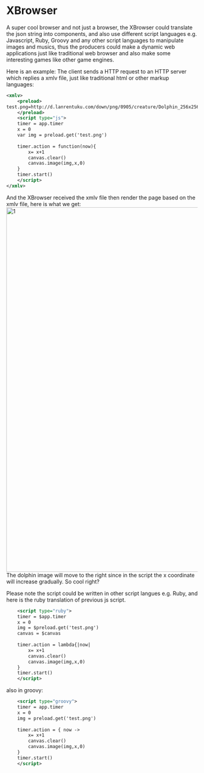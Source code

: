 # XBrowser

A super cool browser and not just a browser, the XBrowser could translate the json string into components, and also use different script languages e.g. Javascript, Ruby, Groovy and any other script languages to manipulate images and musics, thus the producers could make a dynamic web applications just like traditional web browser and also make some interesting games like other game engines.

Here is an example:
The client sends a HTTP request to an HTTP server which replies a xmlv file, just like traditional html or other markup languages:
```xml
<xmlv>
	<preload>
test.png=http://d.lanrentuku.com/down/png/0905/creature/Dolphin_256x256.png;
	</preload>
    <script type="js">
	timer = app.timer
	x = 0
	var img = preload.get('test.png')
    
	timer.action = function(now){
		x= x+1
		canvas.clear()
		canvas.image(img,x,0)
	}
	timer.start()
    </script>
</xmlv>
```
And the XBrowser received the xmlv file then render the page based on the xmlv file, here is what we get:
<img width="960" alt="1" src="https://user-images.githubusercontent.com/5525436/31541744-542c9800-afd5-11e7-9949-288ee753a1fb.png">
The dolphin image will move to the right since in the script the x coordinate will increase gradually.
So cool right?

Please note the script could be written in other script langues e.g. Ruby, and here is the ruby translation of previous js script.
```xml
    <script type="ruby">
	timer = $app.timer
	x = 0
	img = $preload.get('test.png')
	canvas = $canvas
    
	timer.action = lambda{|now|
		x= x+1
		canvas.clear()
		canvas.image(img,x,0)
	}
	timer.start()
    </script>
```
also in groovy:
```xml
    <script type="groovy">
	timer = app.timer
	x = 0
	img = preload.get('test.png')
    
	timer.action = { now ->
		x= x+1
		canvas.clear()
		canvas.image(img,x,0)
	}
	timer.start()
    </script>
```
